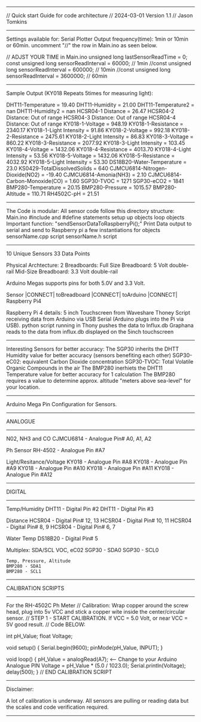 

**********************************************************************
// Quick start Guide for code architecture
// 2024-03-01 Version 1.1
// Jason Tomkins
**********************************************************************

Settings available for: Serial Plotter Output frequency(time): 1min or 10min or 60min. uncomment "//" the row in Main.ino as seen below.

// ADJST YOUR TIME in Main.ino
unsigned long lastSensorReadTime = 0;
const unsigned long sensorReadInterval = 60000; // 1min
//const unsigned long sensorReadInterval = 600000; // 10min
//const unsigned long sensorReadInterval = 3600000; // 60min


**********************************************************************
Sample Output (KY018 Repeats 5times for measuring light):

DHT11-Temperature = 19.40
DHT11-Humidity = 21.00
DHT11-Temperature2 = nan
DHT11-Humidity2 = nan
HCSR04-1 Distance = 26.47
HCSR04-2 Distance: Out of range
HCSR04-3 Distance: Out of range
HCSR04-4 Distance: Out of range
KY018-1-Voltage = 948.19
KY018-1-Resistance = 2340.17
KY018-1-Light Intensity = 91.86
KY018-2-Voltage = 992.18
KY018-2-Resistance = 2475.61
KY018-2-Light Intensity = 86.83
KY018-3-Voltage = 860.22
KY018-3-Resistance = 2077.92
KY018-3-Light Intensity = 103.45
KY018-4-Voltage = 1432.06
KY018-4-Resistance = 4013.70
KY018-4-Light Intensity = 53.56
KY018-5-Voltage = 1432.06
KY018-5-Resistance = 4032.92
KY018-5-Light Intensity = 53.30
DS18B20-Water-Temperature = 23.0 
KS0429-TotalDissolvedSolids = 640
CJMCU6814-Nitrogen-Dioxide(NO2) = -19.40
CJMCU6814-Amonia(NH3) = 2.10
CJMCU6814-Carbon-Monoxide(CO) = 1.60
SGP30-TVOC = 1271
SGP30-eCO2 = 1841
BMP280-Temperature = 20.15
BMP280-Pressure = 1015.57
BMP280-Altitude = 110.71
RH4502C-pH = 21.51

**********************************************************************

The Code is modular:
All sensor code follow this directory structure:
	Main.ino
		#include and #define statements
		setup up objects
		loop objects
		Important function: "sendSensorDataToRaspberryPi();" Print Data output to serial and send to Raspberry pi
		a few instantiations for objects
	sensorName.cpp script
	sensorName.h script


**********************************************************************

10 Unique Sensors
33 Data Points

Physical Archtecture:
2 Breadboards:
	Full Size Breadboard: 5 Volt double-rail
	Mid-Size Breadboard: 3.3 Volt double-rail

Arduino Megas supports pins for both 5.0V and 3.3 Volt.

Sensor |CONNECT| toBreadboard |CONNECT| toArduino |CONNECT| Raspberry Pi4

Raspberry Pi 4 details:
	5 inch Touchscreen from Waveshare
	Thoney Script receiving data from Arduino via USB Serial (Arduino plugs into the Pi via USB).
	python script running in Thony pushes the data to Influx.db
	Graphana reads to the data from influx.db displayed on the 5inch touchscreen

**********************************************************************
Interesting Sensors for better accuracy:
	The SGP30 inherits the DHTT Humidity value for better accuracy (sensors benefiting each other)
		SGP30-eC02: equivalent Carbon Dioxide concentration
		SGP30-TVOC: Total Volatile Organic Compounds in the air
	The BMP280 inerhiets the DHT11 Temperature value for better accuracy for 1 calculation
	The BMP280 requires a value to determine approx. altitude "meters above sea-level" for your location.
	
**********************************************************************
Arduino Mega Pin Configuration for Sensors.


*****************************************************
ANALOGUE
*****************************************************

N02, NH3 and CO
CJMCU6814 - Analogue Pin# A0, A1, A2

Ph Sensor
RH-4502 - Analogue Pin #A7

Light/Resitance/Voltage
KY018 - Analogue Pin #A8
KY018 - Analogue Pin #A9
KY018 - Analogue Pin #A10
KY018 - Analogue Pin #A11
KY018 - Analogue Pin #A12


*****************************************************
DIGITAL
*****************************************************

Temp/Humidity
DHT11 - Digital Pin #2
DHT11 - Digital Pin #3

Distance
HCSR04 - Digital Pin# 12, 13
HCSR04 - Digital Pin# 10, 11
HCSR04 - Digital Pin# 8, 9
HCSR04 - Digital Pin# 6, 7

Water Temp
DS18B20 - Digital Pin# 5

Multiplex: SDA/SCL
	VOC, eC02
	SGP30 - SDA0
	SGP30 - SCL0

	Temp, Pressure, Altitude
	BMP280 - SDA1
	BMP280 - SCL1


**********************************************************************
CALIBRATION SCRIPTS
**********************************************************************

For the RH-4502C Ph Meter
// Calibration: Wrap copper around the screw head, plug into 5v VCC and stick a copper wite inside the center/circular sensor.
// STEP 1 - START CALIBRATION. If VCC = 5.0 Volt, or near VCC = 5V good result.
// Code BELOW:


int pH_Value; 
float Voltage;

void setup() 
  { 
    Serial.begin(9600);
    pinMode(pH_Value, INPUT); 
 } 
 
void loop() 
 { 
   pH_Value = analogRead(A7); <-- Change to your Arduino Analogue PIN
   Voltage = pH_Value * (5.0 / 1023.0); 
   Serial.println(Voltage); 
   delay(500); 
 }
// END CALIBRATION SCRIPT

**********************************************************************

Disclaimer:

A lot of calibration is underway. All sensors are pulling or reading data but the scales and code verification required.

**********************************************************************



